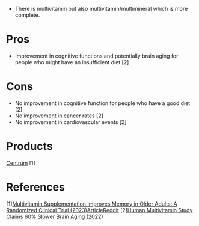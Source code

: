 - There is multivitamin but also multivitamin/multimineral which is more complete.

# Pros
- Improvement in cognitive functions and potentially brain aging for people who might have an insufficient diet [2]

# Cons
- No improvement in cognitive function for people who have a good diet [2]
- No improvement in cancer rates [2]
- No improvement in cardiovascular events [2]

# Products
[Centrum](https://www.centrum.com/learn/vitamins-minerals/) [1]

# References
[1][Multivitamin Supplementation Improves Memory in Older Adults: A Randomized Clinical Trial (2023)](https://www.sciencedirect.com/science/article/abs/pii/S0002916523489046?via%3Dihub)[Article](https://www.npr.org/sections/health-shots/2023/05/26/1178225715/can-multivitamins-improve-memory-a-new-study-shows-intriguing-results)[Reddit](https://www.reddit.com/r/science/comments/13shhm8/multivitamin_supplementation_improves_memory_in/)
[2][Human Multivitamin Study Claims 60% Slower Brain Aging (2022)](https://www.youtube.com/watch?v=35VLQRt5JQk)